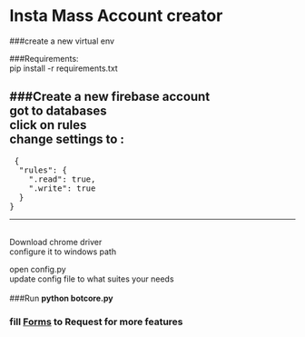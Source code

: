 # Insta Mass Account creator

###create a new virtual env

###Requirements:<br>
  pip install -r requirements.txt

###Create a new firebase account <br>
got to databases <br>
click on rules <br>
change settings to :
----------------------------------
<pre>
 {
  "rules": {
    ".read": true,
    ".write": true
  }
}
</pre>
----------------------------------

<br>
Download chrome driver<br> 
configure it to windows path<br> 

open config.py<br>
update config file to what suites your needs<br>
<br>
###Run <strong>python botcore.py</strong>


### fill <a href="https://goo.gl/forms/ZgL8r2DjuaM7xl9R2">Forms</a> to Request for more features


